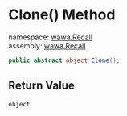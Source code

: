 # Clone\(\) Method

namespace: [wawa\.Recall](../../wawa.Recall.md)<br />
assembly: [wawa\.Recall](../../../wawa.Recall.md)



```csharp
public abstract object Clone();
```

## Return Value

`object`



